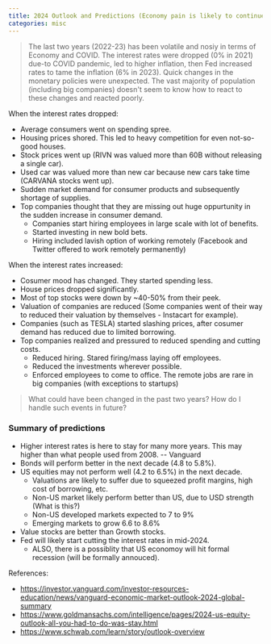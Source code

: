 ```yaml
---
title: 2024 Outlook and Predictions (Economy pain is likely to continue)
categories: misc
---
```


> The last two years (2022-23) has been volatile and nosiy in terms of Economy and COVID. The interest rates were dropped (0% in 2021) due-to COVID pandemic, led to higher inflation, then Fed increased rates to tame the inflation (6% in 2023).
Quick changes in the monetary policies were unexpected. The vast majority of population (including big companies) doesn't seem to know how to react to these changes and reacted poorly. 

When the interest rates dropped:
* Average consumers went on spending spree.
* Housing prices shored. This led to heavy competition for even not-so-good houses.
* Stock prices went up (RIVN was valued more than 60B without releasing a single car).
* Used car was valued more than new car because new cars take time (CARVANA stocks went up).
* Sudden market demand for consumer products and subsequently shortage of supplies. 
* Top companies thought that they are missing out huge oppurtunity in the sudden increase in consumer demand.
  * Companies start hiring employees in large scale with lot of benefits.
  * Started investing in new bold bets.
  * Hiring included lavish option of working remotely (Facebook and Twitter offered to work remotely permanently)

When the interest rates increased:
 * Cosumer mood has changed. They started spending less.
 * House prices dropped significantly.
 * Most of top stocks were down by ~40-50% from their peek.
 * Valuation of companies are reduced (Some companies went of their way to reduced their valuation by themselves - Instacart for example).
 * Companies (such as TESLA) started slashing prices, after cosumer demand has reduced due to limited borrowing.
 * Top companies realized and pressured to reduced spending and cutting costs.
   * Reduced hiring. Stared firing/mass laying off employees.
   * Reduced the investments wherever possible.
   * Enforced employees to come to office. The remote jobs are rare in big companies (with exceptions to startups)

> What could have been changed in the past two years? How do I handle such events in future?

### Summary of predictions
* Higher interest rates is here to stay for many more years. This may higher than what people used from 2008. -- Vanguard
* Bonds will perform better in the next decade (4.8 to 5.8%).
* US equities may not perform well (4.2 to 6.5%) in the next decade.
  * Valuations are likely to suffer due to squeezed profit margins, high cost of borrowing, etc.
  * Non-US market likely perform better than US, due to USD strength (What is this?)  
  * Non-US developed markets expected to 7 to 9%
  * Emerging markets to grow 6.6 to 8.6%
* Value stocks are better than Growth stocks.
* Fed will likely start cutting the interest rates in mid-2024.
  * ALSO, there is a possiblity that US economoy will hit formal recession (will be formally annouced). 

References: 
 * <https://investor.vanguard.com/investor-resources-education/news/vanguard-economic-market-outlook-2024-global-summary>
 * <https://www.goldmansachs.com/intelligence/pages/2024-us-equity-outlook-all-you-had-to-do-was-stay.html>
 * <https://www.schwab.com/learn/story/outlook-overview>
